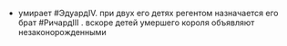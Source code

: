 * умирает #ЭдуардIV. при двух его детях регентом назначается его брат #РичардIII . вскоре детей умершего короля объявляют незаконорожденными